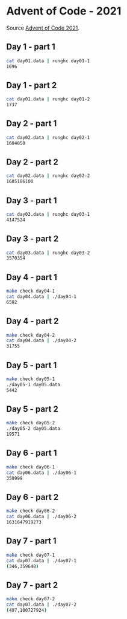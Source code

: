 # Advent of Code - 2021

Source [Advent of Code 2021](https://adventofcode.com/2021/day/1).

## Day 1 - part 1

```bash
cat day01.data | runghc day01-1
1696
```

## Day 1 - part 2

```bash
cat day01.data | runghc day01-2
1737
```

## Day 2 - part 1

```bash
cat day02.data | runghc day02-1
1604850
```

## Day 2 - part 2

```bash
cat day02.data | runghc day02-2
1685186100
```

## Day 3 - part 1

```bash
cat day03.data | runghc day03-1
4147524
```

## Day 3 - part 2

```bash
cat day03.data | runghc day03-2
3570354
```

## Day 4 - part 1

```bash
make check day04-1
cat day04.data | ./day04-1
6592
```

## Day 4 - part 2

```bash
make check day04-2
cat day04.data | ./day04-2
31755
```

## Day 5 - part 1

```bash
make check day05-1
./day05-1 day05.data
5442
```

## Day 5 - part 2

```bash
make check day05-2
./day05-2 day05.data
19571
```

## Day 6 - part 1

```bash
make check day06-1
cat day06.data | ./day06-1
359999
```

## Day 6 - part 2

```bash
make check day06-2
cat day06.data | ./day06-2
1631647919273
```

## Day 7 - part 1

```bash
make check day07-1
cat day07.data | ./day07-1
(346,359648)
```

## Day 7 - part 2

```bash
make check day07-2
cat day07.data | ./day07-2
(497,100727924)
```
